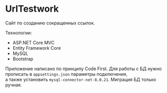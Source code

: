 # UrlTestwork
Сайт по созданию сокращенных ссылок.

Технологии: 
<ul>
  <li> ASP.NET Core MVC </li>
  <li> Entity Framework Core </li>
  <li> MySQL </li>
  <li> Bootstrap </li>
</ul>
Приложение написано по принципу Code First.
Для работы с БД нужно прописать в <code>appsettings.json</code> параметры подключения,<br>
а также установить <code>mysql-connector-net-8.0.21</code>.
Миграция БД только ручная.
